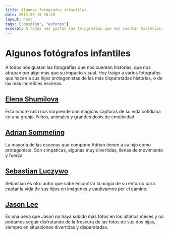 ```yaml
---
title: Algunos fotógrafos infantiles
date: 2014-06-15 16:20
layout: Post
tags: ["opinión", "autores"]
excerpt: A todos nos gustan las fotografías que nos cuentan historias, que nos atrapan por algo más que su impacto visual. Hoy traigo a varios fotógrafos que hacen a sus hijos protagonistas de las más disparatadas historias, o de las más increíbles escenas.
---
```


# Algunos fotógrafos infantiles

A todos nos gustan las fotografías que nos cuentan historias, que nos atrapan por algo más que su impacto visual. Hoy traigo a varios fotógrafos que hacen a sus hijos protagonistas de las más disparatadas historias, o de las más increíbles escenas.

## [Elena Shumilova](https://eshumilova.com/)

<Photo name="elena_shumilova.jpg" alt="Un niño acaricia un perro en un bosque otoñal" />

Esta madre rusa nos sorprende con mágicas capturas de su vida cotidiana en una granja. Niños, animales y grandes dosis de emotividad.

## [Adrian Sommeling](http://www.adriansommeling.com/)

<Photo name="adrian_sommeling.jpg" alt="Padre e hijo se cubren con un paraguas de una tormenta que hace volar al niño" />

La mayoría de las escenas que compone Adrian tienen a su hijo como protagonista. Son simpáticas, algunas muy divertidas, llenas de movimiento y fuerza.

## [Sebastian Luczywo](http://www.sebastianluczywo.com/)

<Photo name="sebastian_luczywo.jpg" alt="Un niño se asoma por una ventana de madera en actitud melancólica" />

Sebastian es otro autor que sabe encontrar la magia de su entorno para captar la vida de sus hijos en imágenes y cautivarnos por el camino:

## [Jason Lee](http://jwlphotography.com)

<Photo name="jason_lee.jpg" alt="Dos niñas montan un árbol de navidad mientras un perro está a punto de tirarlo al suelo arrancando las luces que lo envuelven" />

Es una pena que Jason no haya subido más fotos en los últimos meses y no podamos seguir disfrutando de la frescura de las fotos de sus dos hijas, siempre en situaciones divertidas y disparatadas.
